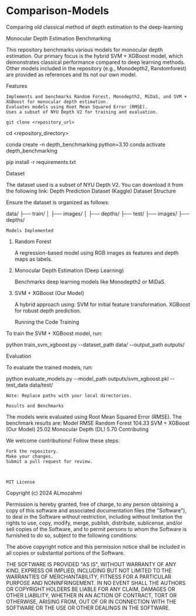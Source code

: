 # Comparison-Models
Comparing old classical method of depth estimation to the deep-learning



Monocular Depth Estimation Benchmarking

This repository benchmarks various models for monocular depth estimation. Our primary focus is the hybrid SVM + XGBoost model, which demonstrates classical performance compared to deep learning methods. Other models included in the repository (e.g., Monodepth2, Randomforest) are provided as references and Its not our own model.


Features

    Implements and benchmarks Random Forest, Monodepth2, MiDaS, and SVM + XGBoost for monocular depth estimation.
    Evaluates models using Root Mean Squared Error (RMSE).
    Uses a subset of NYU Depth V2 for training and evaluation.

    git clone <repository_url>
cd <repository_directory>

conda create -n depth_benchmarking python=3.10
conda activate depth_benchmarking

pip install -r requirements.txt


Dataset

The dataset used is a subset of NYU Depth V2. You can download it from the following link:
Depth Prediction Dataset (Kaggle)
Dataset Structure

Ensure the dataset is organized as follows:

data/
├── train/
│   ├── images/
│   ├── depths/
├── test/
    ├── images/
    ├── depths/




    Models Implemented
1. Random Forest

    A regression-based model using RGB images as features and depth maps as labels.

2. Monocular Depth Estimation (Deep Learning)

    Benchmarks deep learning models like Monodepth2 or MiDaS.

3. SVM + XGBoost (Our Model)

    A hybrid approach using:
        SVM for initial feature transformation.
        XGBoost for robust depth prediction.



   Running the Code
Training

To train the SVM + XGBoost model, run:

python train_svm_xgboost.py --dataset_path data/ --output_path outputs/

Evaluation

To evaluate the trained models, run:

python evaluate_models.py --model_path outputs/svm_xgboost.pkl --test_data data/test/

    Note: Replace paths with your local directories.

    Results and Benchmarks

The models were evaluated using Root Mean Squared Error (RMSE). The benchmark results are:
Model	RMSE
Random Forest	104.33
SVM + XGBoost (Our Model)	25.02
Monocular Depth (DL)	5.70
Contributing

We welcome contributions! Follow these steps:

    Fork the repository.
    Make your changes.
    Submit a pull request for review.



    MIT License

Copyright (c) 2024 ALmozahmi

Permission is hereby granted, free of charge, to any person obtaining a copy
of this software and associated documentation files (the "Software"), to deal
in the Software without restriction, including without limitation the rights
to use, copy, modify, merge, publish, distribute, sublicense, and/or sell
copies of the Software, and to permit persons to whom the Software is
furnished to do so, subject to the following conditions:

The above copyright notice and this permission notice shall be included in all
copies or substantial portions of the Software.

THE SOFTWARE IS PROVIDED "AS IS", WITHOUT WARRANTY OF ANY KIND, EXPRESS OR
IMPLIED, INCLUDING BUT NOT LIMITED TO THE WARRANTIES OF MERCHANTABILITY,
FITNESS FOR A PARTICULAR PURPOSE AND NONINFRINGEMENT. IN NO EVENT SHALL THE
AUTHORS OR COPYRIGHT HOLDERS BE LIABLE FOR ANY CLAIM, DAMAGES OR OTHER
LIABILITY, WHETHER IN AN ACTION OF CONTRACT, TORT OR OTHERWISE, ARISING FROM,
OUT OF OR IN CONNECTION WITH THE SOFTWARE OR THE USE OR OTHER DEALINGS IN THE
SOFTWARE.
